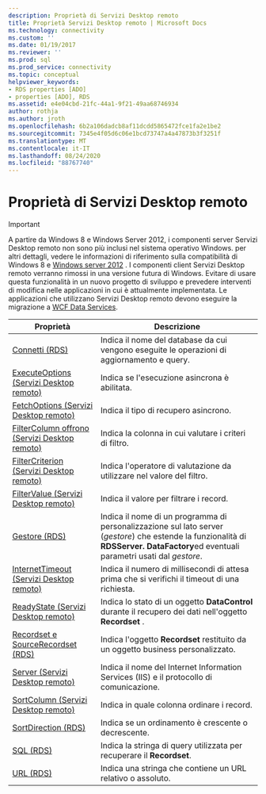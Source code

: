 ```yaml
---
description: Proprietà di Servizi Desktop remoto
title: Proprietà Servizi Desktop remoto | Microsoft Docs
ms.technology: connectivity
ms.custom: ''
ms.date: 01/19/2017
ms.reviewer: ''
ms.prod: sql
ms.prod_service: connectivity
ms.topic: conceptual
helpviewer_keywords:
- RDS properties [ADO]
- properties [ADO], RDS
ms.assetid: e4e04cbd-21fc-44a1-9f21-49aa68746934
author: rothja
ms.author: jroth
ms.openlocfilehash: 6b2a106dadcb8af11dcdd5865472fce1fa2e1be2
ms.sourcegitcommit: 7345e4f05d6c06e1bcd73747a4a47873b3f3251f
ms.translationtype: MT
ms.contentlocale: it-IT
ms.lasthandoff: 08/24/2020
ms.locfileid: "88767740"
---
```

# <a name="rds-properties"></a>Proprietà di Servizi Desktop remoto
> [!IMPORTANT]
>  A partire da Windows 8 e Windows Server 2012, i componenti server Servizi Desktop remoto non sono più inclusi nel sistema operativo Windows. per altri dettagli, vedere le informazioni di riferimento sulla compatibilità di Windows 8 e [Windows server 2012](https://www.microsoft.com/download/details.aspx?id=27416) . I componenti client Servizi Desktop remoto verranno rimossi in una versione futura di Windows. Evitare di usare questa funzionalità in un nuovo progetto di sviluppo e prevedere interventi di modifica nelle applicazioni in cui è attualmente implementata. Le applicazioni che utilizzano Servizi Desktop remoto devono eseguire la migrazione a [WCF Data Services](https://go.microsoft.com/fwlink/?LinkId=199565).  
  
|Proprietà|Descrizione|  
|-|-|  
|[Connetti (RDS)](./connect-property-rds.md)|Indica il nome del database da cui vengono eseguite le operazioni di aggiornamento e query.|  
|[ExecuteOptions (Servizi Desktop remoto)](./executeoptions-property-rds.md)|Indica se l'esecuzione asincrona è abilitata.|  
|[FetchOptions (Servizi Desktop remoto)](./fetchoptions-property-rds.md)|Indica il tipo di recupero asincrono.|  
|[FilterColumn offrono (Servizi Desktop remoto)](./filtercolumn-property-rds.md)|Indica la colonna in cui valutare i criteri di filtro.|  
|[FilterCriterion (Servizi Desktop remoto)](./filtercriterion-property-rds.md)|Indica l'operatore di valutazione da utilizzare nel valore del filtro.|  
|[FilterValue (Servizi Desktop remoto)](./filtervalue-property-rds.md)|Indica il valore per filtrare i record.|  
|[Gestore (RDS)](./handler-property-rds.md)|Indica il nome di un programma di personalizzazione sul lato server (*gestore*) che estende la funzionalità di **RDSServer. DataFactory**ed eventuali parametri usati dal *gestore*.|  
|[InternetTimeout (Servizi Desktop remoto)](./internettimeout-property-rds.md)|Indica il numero di millisecondi di attesa prima che si verifichi il timeout di una richiesta.|  
|[ReadyState (Servizi Desktop remoto)](./readystate-property-rds.md)|Indica lo stato di un oggetto **DataControl** durante il recupero dei dati nell'oggetto **Recordset** .|  
|[Recordset e SourceRecordset (RDS)](./recordset-sourcerecordset-properties-rds.md)|Indica l'oggetto **Recordset** restituito da un oggetto business personalizzato.|  
|[Server (Servizi Desktop remoto)](./server-property-rds.md)|Indica il nome del Internet Information Services (IIS) e il protocollo di comunicazione.|  
|[SortColumn (Servizi Desktop remoto)](./sortcolumn-property-rds.md)|Indica in quale colonna ordinare i record.|  
|[SortDirection (RDS)](./sortdirection-property-rds.md)|Indica se un ordinamento è crescente o decrescente.|  
|[SQL (RDS)](./sql-property.md)|Indica la stringa di query utilizzata per recuperare il **Recordset**.|  
|[URL (RDS)](./url-property-rds.md)|Indica una stringa che contiene un URL relativo o assoluto.|